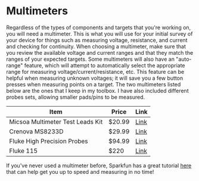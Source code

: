 # Multimeters

Regardless of the types of components and targets that you're working on, you will need a multimeter. This is what you will use for your initial survey of your device for things such as measuring voltage, resistance, and current and checking for continuity. When choosing a multimeter, make sure that you review the available voltage and current ranges and that they match the ranges of your expected targets. Some multimeters will also have an "auto-range" feature, which will attempt to automatically select the appropriate range for measuring voltage/current/resistance, etc. This feature can be helpful when measuring unknown voltages; it will save you a few button presses when measuring points on a target. The two multimeters listed below are the ones that I keep in my toolbox. I have also included different probes sets, allowing smaller pads/pins to be measured. 

| Item | Price | Link | 
| ---- | ---- | ---- | 
| Micsoa Multimeter Test Leads Kit | $20.99 | [Link](https://www.amazon.com/Micsoa-Electronic-Multimeter-Alligator-Replaceable/dp/B075DWKSFB) | 
| Crenova MS8233D | $29.99 | [Link](https://www.amazon.com/Crenova-Auto-Ranging-Multimeter-Measuring-Backlight/dp/B00KXX2OYY) | 
| Fluke High Precision Probes | $94.99 | [Link](https://www.digikey.com/en/products/detail/fluke-electronics/TL910/1801791)
| Fluke 115 | $220 | [Link](https://www.amazon.com/dp/B000OCFFMW/) | 

If you've never used a multimeter before, Sparkfun has a great tutorial [here](https://learn.sparkfun.com/tutorials/how-to-use-a-multimeter/introduction) that can help get you up to speed and measuring in no time!


